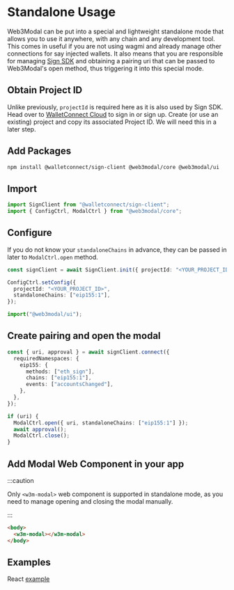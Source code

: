 # Standalone Usage

Web3Modal can be put into a special and lightweight standalone mode that allows you to use it anywhere, with any chain and any development tool. This comes in useful if you are not using wagmi and already manage other connections for say injected wallets. It also means that you are responsible for managing [Sign SDK](../introduction/sign.md) and obtaining a pairing uri that can be passed to Web3Modal's open method, thus triggering it into this special mode.

## Obtain Project ID

Unlike previously, `projectId` is required here as it is also used by Sign SDK. Head over to [WalletConnect Cloud](https://cloud.walletconnect.com/) to sign in or sign up. Create (or use an existing) project and copy its associated Project ID. We will need this in a later step.

## Add Packages

```bash npm2yarn
npm install @walletconnect/sign-client @web3modal/core @web3modal/ui
```

## Import

```ts
import SignClient from "@walletconnect/sign-client";
import { ConfigCtrl, ModalCtrl } from "@web3modal/core";
```

## Configure

If you do not know your `standaloneChains` in advance, they can be passed in later to `ModalCtrl.open` method.

```ts
const signClient = await SignClient.init({ projectId: "<YOUR_PROJECT_ID>" });

ConfigCtrl.setConfig({
  projectId: "<YOUR_PROJECT_ID>",
  standaloneChains: ["eip155:1"],
});

import("@web3modal/ui");
```

## Create pairing and open the modal

```ts
const { uri, approval } = await signClient.connect({
  requiredNamespaces: {
    eip155: {
      methods: ["eth_sign"],
      chains: ["eip155:1"],
      events: ["accountsChanged"],
    },
  },
});

if (uri) {
  ModalCtrl.open({ uri, standaloneChains: ["eip155:1"] });
  await approval();
  ModalCtrl.close();
}
```

## Add Modal Web Component in your app

:::caution

Only `<w3m-modal>` web component is supported in standalone mode, as you need to manage opening and closing the modal manually.

:::

```html
<body>
  <w3m-modal></w3m-modal>
</body>
```

## Examples

React [example](https://github.com/WalletConnect/web3modal/tree/V2/examples/react-standalone)
